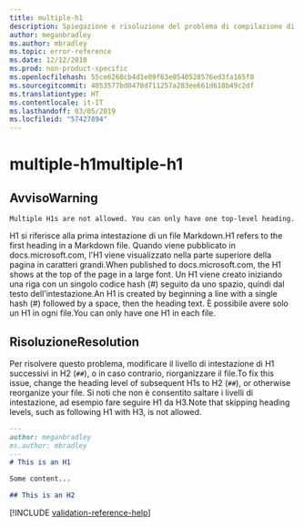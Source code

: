 ```yaml
---
title: multiple-h1
description: Spiegazione e risoluzione del problema di compilazione di Docs multiple-h1.
author: meganbradley
ms.author: mbradley
ms.topic: error-reference
ms.date: 12/12/2018
ms.prod: non-product-specific
ms.openlocfilehash: 55ce6260cb4d1e09f63e0540528576ed3fa165f8
ms.sourcegitcommit: 4053577bd0478d711257a283ee661d618b49c2df
ms.translationtype: HT
ms.contentlocale: it-IT
ms.lasthandoff: 03/05/2019
ms.locfileid: "57427894"
---
```

# <a name="multiple-h1"></a><span data-ttu-id="06b1c-103">multiple-h1</span><span class="sxs-lookup"><span data-stu-id="06b1c-103">multiple-h1</span></span>

## <a name="warning"></a><span data-ttu-id="06b1c-104">Avviso</span><span class="sxs-lookup"><span data-stu-id="06b1c-104">Warning</span></span>

`Multiple H1s are not allowed. You can only have one top-level heading.`

<span data-ttu-id="06b1c-105">H1 si riferisce alla prima intestazione di un file Markdown.</span><span class="sxs-lookup"><span data-stu-id="06b1c-105">H1 refers to the first heading in a Markdown file.</span></span> <span data-ttu-id="06b1c-106">Quando viene pubblicato in docs.microsoft.com, l'H1 viene visualizzato nella parte superiore della pagina in caratteri grandi.</span><span class="sxs-lookup"><span data-stu-id="06b1c-106">When published to docs.microsoft.com, the H1 shows at the top of the page in a large font.</span></span> <span data-ttu-id="06b1c-107">Un H1 viene creato iniziando una riga con un singolo codice hash (#) seguito da uno spazio, quindi dal testo dell'intestazione.</span><span class="sxs-lookup"><span data-stu-id="06b1c-107">An H1 is created by beginning a line with a single hash (#) followed by a space, then the heading text.</span></span> <span data-ttu-id="06b1c-108">È possibile avere solo un H1 in ogni file.</span><span class="sxs-lookup"><span data-stu-id="06b1c-108">You can only have one H1 in each file.</span></span>

## <a name="resolution"></a><span data-ttu-id="06b1c-109">Risoluzione</span><span class="sxs-lookup"><span data-stu-id="06b1c-109">Resolution</span></span>

<span data-ttu-id="06b1c-110">Per risolvere questo problema, modificare il livello di intestazione di H1 successivi in H2 (`##`), o in caso contrario, riorganizzare il file.</span><span class="sxs-lookup"><span data-stu-id="06b1c-110">To fix this issue, change the heading level of subsequent H1s to H2 (`##`), or otherwise reorganize your file.</span></span> <span data-ttu-id="06b1c-111">Si noti che non è consentito saltare i livelli di intestazione, ad esempio fare seguire H1 da H3.</span><span class="sxs-lookup"><span data-stu-id="06b1c-111">Note that skipping heading levels, such as following H1 with H3, is not allowed.</span></span>

```markdown
---
author: meganbradley
ms.author: mbradley
---
# This is an H1

Some content...

## This is an H2
```

<!--make sure to add this file to your includes folder and verify the path-->
[!INCLUDE [validation-reference-help](includes/validation-reference-help.md)]